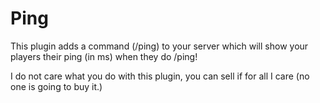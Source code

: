 # Ping
This plugin adds a command (/ping) to your server which will show your players their ping (in ms) when they do /ping!

I do not care what you do with this plugin, you can sell if for all I care (no one is going to buy it.)
